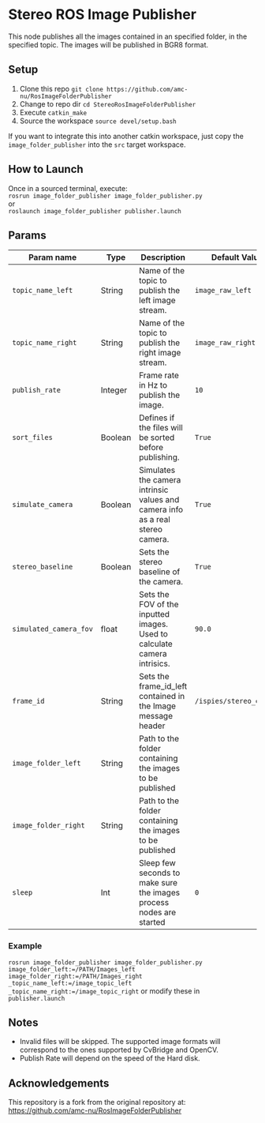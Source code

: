 # Stereo ROS Image Publisher

This node publishes all the images contained in an specified folder, in the specified topic.
The images will be published in BGR8 format.

## Setup

1. Clone this repo `git clone https://github.com/amc-nu/RosImageFolderPublisher`
1. Change to repo dir `cd StereoRosImageFolderPublisher`
1. Execute `catkin_make`
1. Source the workspace `source devel/setup.bash`

If you want to integrate this into another catkin workspace, just copy the `image_folder_publisher` into the `src` target workspace.

## How to Launch

Once in a sourced terminal, execute:   
`rosrun image_folder_publisher image_folder_publisher.py`   
or   
`roslaunch image_folder_publisher publisher.launch`   

## Params

|Param name    | Type   | Description                                             | Default Value |
|------------- |--------|-------------------------------------------------------  |---------------|
|`topic_name_left`  | String | Name of the topic to publish the left image stream.           | `image_raw_left`   |
|`topic_name_right`  | String | Name of the topic to publish the right image stream.           | `image_raw_right`   |
|`publish_rate`| Integer| Frame rate in Hz to publish the image.                  | `10`          |
|`sort_files`  | Boolean| Defines if the files will be sorted before publishing.   | `True`        |
|`simulate_camera`  | Boolean| Simulates the camera intrinsic values and camera info as a real stereo camera.   | `True`        |
|`stereo_baseline`  | Boolean| Sets the stereo baseline of the camera.   | `True`        |
|`simulated_camera_fov`  | float| Sets the FOV of the inputted images. Used to calculate camera intrisics.   | `90.0`        |
|`frame_id`    | String | Sets the frame_id_left contained in the Image message header | `/ispies/stereo_camera`      |
|`image_folder_left`| String | Path to the folder containing the images to be published|               | 
|`image_folder_right`| String | Path to the folder containing the images to be published|               | 
|`sleep`       | Int    | Sleep few seconds to make sure the images process nodes are started|`0` | 

### Example

`rosrun image_folder_publisher image_folder_publisher.py image_folder_left:=/PATH/Images_left image_folder_right:=/PATH/Images_right _topic_name_left:=/image_topic_left _topic_name_right:=/image_topic_right`
or modify these in `publisher.launch`

## Notes

* Invalid files will be skipped. The supported image formats will correspond to the ones supported by CvBridge and OpenCV.
* Publish Rate will depend on the speed of the Hard disk. 

## Acknowledgements 

This repository is a fork from the original repository at: https://github.com/amc-nu/RosImageFolderPublisher


